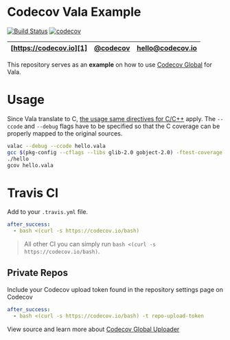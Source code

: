 # Codecov Vala Example

[![Build Status](https://travis-ci.org/codecov/example-vala.svg?branch=master)](https://travis-ci.org/codecov/example-vala)
[![codecov](https://codecov.io/gh/codecov/example-vala/branch/master/graph/badge.svg)](https://codecov.io/gh/codecov/example-vala)

| [https://codecov.io][1] | [@codecov][2] | [hello@codecov.io][3] |
| ----------------------- | ------------- | --------------------- |

This repository serves as an **example** on how to use [Codecov Global][4] for Vala.

# Usage

Since Vala translate to C, [the usage same directives for C/C++](https://github.com/codecov/example-c)
apply. The ``--ccode`` and ``--debug`` flags have to be specified so that the
C coverage can be properly mapped to the original sources.

```bash
valac --debug --ccode hello.vala
gcc $(pkg-config --cflags --libs glib-2.0 gobject-2.0) -ftest-coverage -fprofile-arcs -o hello hello.c
./hello
gcov hello.vala
```

# Travis CI

Add to your `.travis.yml` file.
```yml
after_success:
  - bash <(curl -s https://codecov.io/bash)
```

> All other CI you can simply run `bash <(curl -s https://codecov.io/bash)`.

## Private Repos

Include your Codecov upload token found in the repository settings page on Codecov
```yml
after_success:
  - bash <(curl -s https://codecov.io/bash) -t repo-upload-token
```

View source and learn more about [Codecov Global Uploader][4]

[1]: https://codecov.io/
[2]: https://twitter.com/codecov
[3]: mailto:hello@codecov.io
[4]: https://github.com/codecov/codecov-bash
